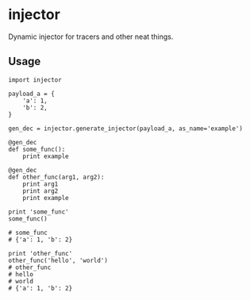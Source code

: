 injector
========

Dynamic injector for tracers and other neat things.


Usage
-----

```
import injector

payload_a = {
    'a': 1,
    'b': 2,
}

gen_dec = injector.generate_injector(payload_a, as_name='example')

@gen_dec
def some_func():
    print example

@gen_dec
def other_func(arg1, arg2):
    print arg1
    print arg2
    print example

print 'some_func'
some_func()

# some_func
# {'a': 1, 'b': 2}

print 'other_func'
other_func('hello', 'world')
# other_func
# hello
# world
# {'a': 1, 'b': 2}
```
